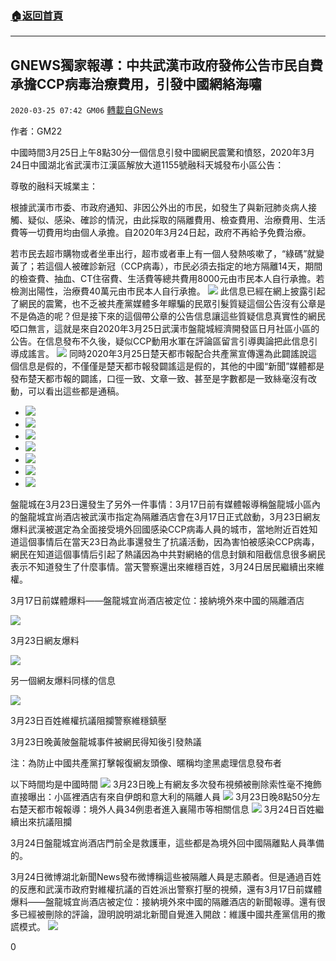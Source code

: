 ###  [:house:返回首頁](https://github.com/ourhimalayas/txt)
---

## GNEWS獨家報導：中共武漢市政府發佈公告市民自費承擔CCP病毒治療費用，引發中國網絡海嘯
`2020-03-25 07:42 GM06` [轉載自GNews](https://gnews.org/zh-hant/152495/)

作者：GM22

中國時間3月25日上午8點30分一個信息引發中國網民震驚和憤怒，2020年3月24日中國湖北省武漢市江漢區解放大道1155號融科天城發布小區公告：

尊敬的融科天城業主：

根據武漢市市委、市政府通知、非因公外出的市民，如發生了與新冠肺炎病人接觸、疑似、感染、確診的情況，由此採取的隔離費用、檢查費用、治療費用、生活費等一切費用均由個人承擔。自2020年3月24日起，政府不再給予免費治療。

若市民去超市購物或者坐車出行，超市或者車上有一個人發熱咳嗽了，“綠碼”就變黃了；若這個人被確診新冠（CCP病毒），市民必須去指定的地方隔離14天，期間的檢查費、抽血、CT住宿費、生活費等總共費用8000元由市民本人自行承擔。若檢測出陽性，治療費40萬元由市民本人自行承擔。
![](https://s3-ap-northeast-1.amazonaws.com/news.guo.offload.media/wp-content/uploads/2020/03/25071353/%E6%88%AA%E5%9B%BE_%E5%89%AF%E6%9C%AC_%E5%89%AF%E6%9C%AC.jpg)
此信息已經在網上披露引起了網民的震驚，也不乏被共產黨媒體多年矇騙的民眾引髮質疑這個公告沒有公章是不是偽造的呢？但是接下來的這個帶公章的公告信息讓這些質疑信息真實性的網民啞口無言，這就是來自2020年3月25日武漢市盤龍城經濟開發區日月社區小區的公告。在信息發布不久後，疑似CCP動用水軍在評論區留言引導輿論把此信息引導成謠言。
![](https://s3-ap-northeast-1.amazonaws.com/news.guo.offload.media/wp-content/uploads/2020/03/25071443/14-2.jpg)
同時2020年3月25日楚天都市報配合共產黨宣傳還為此闢謠說這個信息是假的，不僅僅是楚天都市報發闢謠這是假的，其他的中國“新聞”媒體都是發布楚天都市報的闢謠，口徑一致、文章一致、甚至是字數都是一致絲毫沒有改動，可以看出這些都是通稿。

- ![](https://s3-ap-northeast-1.amazonaws.com/news.guo.offload.media/wp-content/uploads/2020/03/25072003/%E6%A5%9A%E5%A4%A9%E8%BE%9F%E8%B0%A3.jpg)
- ![](https://s3-ap-northeast-1.amazonaws.com/news.guo.offload.media/wp-content/uploads/2020/03/25071937/%E5%87%A4%E5%87%B0_%E5%89%AF%E6%9C%AC.jpg)
- ![](https://s3-ap-northeast-1.amazonaws.com/news.guo.offload.media/wp-content/uploads/2020/03/25071705/%E8%A7%82%E5%AF%9F%E8%80%85_%E5%89%AF%E6%9C%AC.jpg)
- ![](https://s3-ap-northeast-1.amazonaws.com/news.guo.offload.media/wp-content/uploads/2020/03/25071724/%E7%8E%AF%E7%90%83%E6%97%B6%E6%8A%A5_%E5%89%AF%E6%9C%AC.jpg)
- ![](https://s3-ap-northeast-1.amazonaws.com/news.guo.offload.media/wp-content/uploads/2020/03/25071847/%E4%BA%AC%E6%8A%A5_%E5%89%AF%E6%9C%AC.jpg)
- ![](https://s3-ap-northeast-1.amazonaws.com/news.guo.offload.media/wp-content/uploads/2020/03/25071821/%E7%BD%91%E6%98%93_%E5%89%AF%E6%9C%AC.jpg)
- ![](https://s3-ap-northeast-1.amazonaws.com/news.guo.offload.media/wp-content/uploads/2020/03/25071916/%E4%B8%AD%E5%9B%BD%E5%AE%81%E6%B3%A2%E7%BD%91_%E5%89%AF%E6%9C%AC.jpg)


盤龍城在3月23日還發生了另外一件事情：3月17日前有媒體報導稱盤龍城小區內的盤龍城宜尚酒店被武漢市指定為隔離酒店會在3月17日正式啟動，3月23日網友爆料武漢被選定為全面接受境外回國感染CCP病毒人員的城市，當地附近百姓知道這個事情后在當天23日為此事還發生了抗議活動，因為害怕被感染CCP病毒，網民在知道這個事情后引起了熱議因為中共對網絡的信息封鎖和阻截信息很多網民表示不知道發生了什麼事情。當天警察還出來維穩百姓，3月24日居民繼續出來維權。

3月17日前媒體爆料——盤龍城宜尚酒店被定位：接納境外來中國的隔離酒店

![](https://s3-ap-northeast-1.amazonaws.com/news.guo.offload.media/wp-content/uploads/2020/03/25071944/%E9%BB%84%E9%99%82%E9%87%91%E8%9E%8D%E6%8A%A5%E9%81%93%EF%BC%9A3%E6%9C%8817%E6%97%A5%E5%90%AF%E5%8A%A8-%E8%AE%BE%E7%AB%8B%E5%9C%A8%E7%9B%98%E9%BE%99%E5%9F%8E%E5%AE%9C%E5%B0%9A%E9%85%92%E5%BA%97%E8%A2%AB%E5%AE%9A%E4%BD%8D%EF%BC%9A%E9%9A%94%E7%A6%BB%E9%85%92%E5%BA%97.jpg)

3月23日網友爆料

![](https://s3-ap-northeast-1.amazonaws.com/news.guo.offload.media/wp-content/uploads/2020/03/25072021/23%E6%97%A5%E7%BD%91%E5%8F%8B%E7%88%86%E6%96%99_%E5%89%AF%E6%9C%AC.jpg)

另一個網友爆料同樣的信息

![](https://s3-ap-northeast-1.amazonaws.com/news.guo.offload.media/wp-content/uploads/2020/03/25072204/%E5%8F%A6%E4%B8%80%E4%B8%AA-%E7%BD%91%E5%8F%8B%E7%88%86%E6%96%99.jpg)

3月23日百姓維權抗議阻攔警察維穩鎮壓

3月23日晚黃陂盤龍城事件被網民得知後引發熱議

注：為防止中國共產黨打擊報復網友頭像、暱稱均塗黑處理信息發布者

以下時間均是中國時間
![](https://s3-ap-northeast-1.amazonaws.com/news.guo.offload.media/wp-content/uploads/2020/03/25073003/W1.jpg)
3月23日晚上有網友多次發布視頻被刪除索性毫不掩飾直接曝出：小區裡酒店有來自伊朗和意大利的隔離人員
![](https://s3-ap-northeast-1.amazonaws.com/news.guo.offload.media/wp-content/uploads/2020/03/25073434/P1_%E5%89%AF%E6%9C%AC.jpg)
3月23日晚8點50分左右楚天都市報報導：境外人員34例患者進入襄陽市等相關信息
![](https://s3-ap-northeast-1.amazonaws.com/news.guo.offload.media/wp-content/uploads/2020/03/25073426/23%E6%97%A5%E6%A5%9A%E5%A4%A9%E7%88%86.jpg)
3月24日百姓繼續出來抗議阻攔

3月24日盤龍城宜尚酒店門前全是救護車，這些都是為境外回中國隔離點人員準備的。

3月24日微博湖北新聞News發布微博稱這些被隔離人員是志願者。但是通過百姓的反應和武漢市政府對維權抗議的百姓派出警察打壓的視頻，還有3月17日前媒體爆料——盤龍城宜尚酒店被定位：接納境外來中國的隔離酒店的新聞報導。還有很多已經被刪除的評論，證明說明湖北新聞自覺進入開啟：維護中國共產黨信用的撒謊模式。
![](https://s3-ap-northeast-1.amazonaws.com/news.guo.offload.media/wp-content/uploads/2020/03/25073851/3%E6%9C%8824%E6%97%A5%E6%B9%96%E5%8C%97%E6%96%B0%E9%97%BB%E6%92%92%E8%A1%8C%E4%B8%89%E8%BF%9E%E6%9C%AC.png)


0
